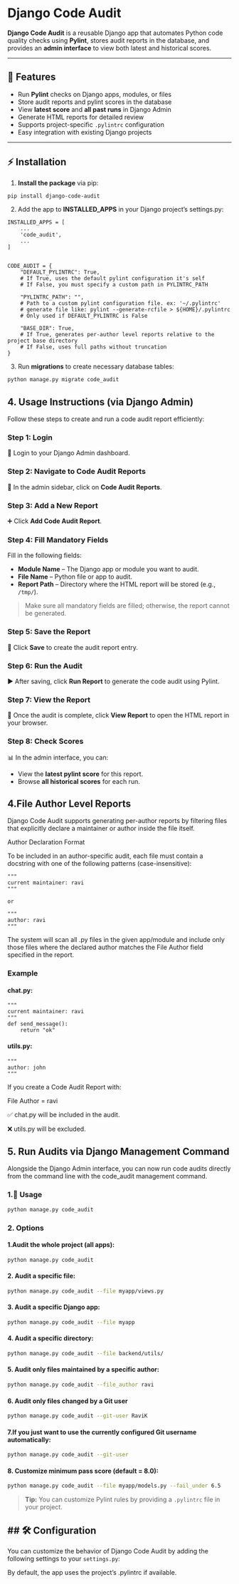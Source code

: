 # Django Code Audit

**Django Code Audit** is a reusable Django app that automates Python code quality checks using **Pylint**, stores audit reports in the database, and provides an **admin interface** to view both latest and historical scores.

---

## 🚀 Features

- Run **Pylint** checks on Django apps, modules, or files
- Store audit reports and pylint scores in the database
- View **latest score** and **all past runs** in Django Admin
- Generate HTML reports for detailed review
- Supports project-specific `.pylintrc` configuration
- Easy integration with existing Django projects

---

## ⚡ Installation

1. **Install the package** via pip:

```bash
pip install django-code-audit
```

2. Add the app to **INSTALLED_APPS** in your Django project’s settings.py:
````pythonpython
INSTALLED_APPS = [
    ...
    'code_audit',
    ...
]


CODE_AUDIT = {
    "DEFAULT_PYLINTRC": True,  
    # If True, uses the default pylint configuration it's self
    # If False, you must specify a custom path in PYLINTRC_PATH

    "PYLINTRC_PATH": "",  
    # Path to a custom pylint configuration file. ex: '~/.pylintrc'
    # generate file like: pylint --generate-rcfile > ${HOME}/.pylintrc
    # Only used if DEFAULT_PYLINTRC is False

    "BASE_DIR": True,  
    # If True, generates per-author level reports relative to the project base directory
    # If False, uses full paths without truncation
}

````
3. Run **migrations** to create necessary database tables:
```bash
python manage.py migrate code_audit
``` 
## 4. Usage Instructions (via **Django Admin**)

Follow these steps to create and run a code audit report efficiently:

### **Step 1: Login**
🔑 Login to your Django Admin dashboard.

### **Step 2: Navigate to Code Audit Reports**
📂 In the admin sidebar, click on **Code Audit Reports**.

### **Step 3: Add a New Report**
➕ Click **Add Code Audit Report**.

### **Step 4: Fill Mandatory Fields**
Fill in the following fields:

- **Module Name** – The Django app or module you want to audit.  
- **File Name** – Python file or app to audit.  
- **Report Path** – Directory where the HTML report will be stored (e.g., `/tmp/`).  

> Make sure all mandatory fields are filled; otherwise, the report cannot be generated.

### **Step 5: Save the Report**
💾 Click **Save** to create the audit report entry.

### **Step 6: Run the Audit**
▶️ After saving, click **Run Report** to generate the code audit using Pylint.

### **Step 7: View the Report**
👀 Once the audit is complete, click **View Report** to open the HTML report in your browser.

### **Step 8: Check Scores**
📊 In the admin interface, you can:
- View the **latest pylint score** for this report.
- Browse **all historical scores** for each run.

## 4.File Author Level Reports
Django Code Audit supports generating per-author reports by filtering files that explicitly declare a maintainer or author inside the file itself.

Author Declaration Format

To be included in an author-specific audit, each file must contain a docstring with one of the following patterns (case-insensitive):
```python:python
"""
current maintainer: ravi
"""

or

"""
author: ravi
"""
```
The system will scan all .py files in the given app/module and include only those files where the declared author matches the File Author field specified in the report.

### Example

#### chat.py:
```python:python
"""
current maintainer: ravi
"""
def send_message():
    return "ok"
```

#### utils.py:
```python:python
"""
author: john
"""
```
If you create a Code Audit Report with:

File Author = ravi

✅ chat.py will be included in the audit.

❌ utils.py will be excluded.

## 5. Run Audits via Django Management Command
Alongside the Django Admin interface, you can now run code audits directly from the command line with the code_audit management command.

### 1.🔧 Usage
```bash
python manage.py code_audit
```
### 2. Options

#### 1.Audit the whole project (all apps):
```bash
python manage.py code_audit
```

#### 2. Audit a specific file:
```bash
python manage.py code_audit --file myapp/views.py
```

#### 3. Audit a specific Django app:
```bash
python manage.py code_audit --file myapp

```

#### 4. Audit a specific directory:
```bash 
python manage.py code_audit --file backend/utils/

```


#### 5. Audit only files maintained by a specific author:
```bash
python manage.py code_audit --file_author ravi

```

#### 6. Audit only files changed by a Git user
```bash
python manage.py code_audit --git-user RaviK
```

#### 7.If you just want to use the currently configured Git username automatically:
```bash
python manage.py code_audit --git-user
```

#### 8. Customize minimum pass score (default = 8.0):
```bash
python manage.py code_audit --file myapp/models.py --fail_under 6.5

```

> **Tip:** You can customize Pylint rules by providing a `.pylintrc` file in your project.


## ## 🛠️ Configuration
You can customize the behavior of Django Code Audit by adding the following settings to your `settings.py`:

By default, the app uses the project’s .pylintrc if available.